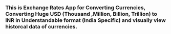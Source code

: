 ### This is Exchange Rates App for Converting Currencies, Converting Huge USD (Thousand ,Million, Billion, Trillion) to INR in Understandable format (India Specific) and visually view historcal data of currencies.

